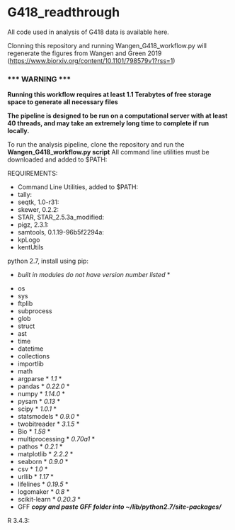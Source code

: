 # G418_readthrough
All code used in analysis of G418 data is available here.

Clonning this repository and running Wangen_G418_workflow.py will regenerate the figures from Wangen and Green 2019 (https://www.biorxiv.org/content/10.1101/798579v1?rss=1)

### *** WARNING ***
**Running this workflow requires at least 1.1 Terabytes of free storage space to generate all necessary files**

**The pipeline is designed to be run on a computational server with at least 40 threads, and may take an extremely long time to complete if run locally.**

To run the analysis pipeline, clone the repository and run the **Wangen_G418_workflow.py script**
All command line utilities must be downloaded and added to $PATH:


REQUIREMENTS:
- Command Line Utilities, added to $PATH:
- tally: 
- seqtk, 1.0-r31: 
- skewer, 0.2.2:
- STAR, STAR_2.5.3a_modified:
- pigz, 2.3.1:
- samtools, 0.1.19-96b5f2294a:
- kpLogo
- kentUtils



python 2.7, install using pip:

* *built in modules do not have version number listed* *
- os 
- sys 
- ftplib
- subprocess
- glob 
- struct 
- ast 
- time 
- datetime 
- collections 
- importlib
- math 
- argparse * *1.1* *
- pandas * *0.22.0* *
- numpy * *1.14.0* *
- pysam * *0.13* *
- scipy * *1.0.1* *
- statsmodels * *0.9.0* *
- twobitreader * *3.1.5* *
- Bio * *1.58* *
- multiprocessing * *0.70a1* *
- pathos * *0.2.1* *
- matplotlib * *2.2.2* *
- seaborn * *0.9.0* *
- csv * *1.0* *
- urllib * *1.17* *
- lifelines * *0.19.5* *
- logomaker * *0.8* *
- scikit-learn * *0.20.3* *
- GFF ***copy and paste GFF folder into ~/lib/python2.7/site-packages/***





R 3.4.3:


